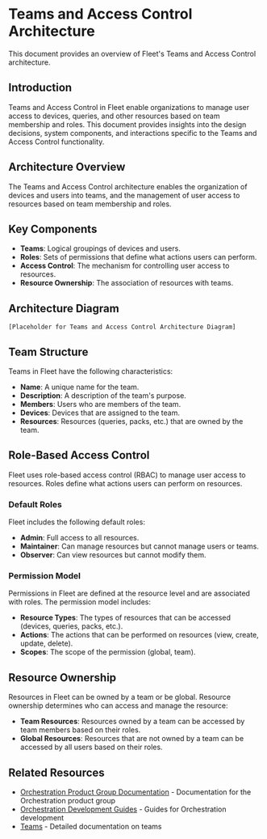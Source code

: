 # Teams and Access Control Architecture

This document provides an overview of Fleet's Teams and Access Control architecture.

## Introduction

Teams and Access Control in Fleet enable organizations to manage user access to devices, queries, and other resources based on team membership and roles. This document provides insights into the design decisions, system components, and interactions specific to the Teams and Access Control functionality.

## Architecture Overview

The Teams and Access Control architecture enables the organization of devices and users into teams, and the management of user access to resources based on team membership and roles.

## Key Components

- **Teams**: Logical groupings of devices and users.
- **Roles**: Sets of permissions that define what actions users can perform.
- **Access Control**: The mechanism for controlling user access to resources.
- **Resource Ownership**: The association of resources with teams.

## Architecture Diagram

```
[Placeholder for Teams and Access Control Architecture Diagram]
```

## Team Structure

Teams in Fleet have the following characteristics:

- **Name**: A unique name for the team.
- **Description**: A description of the team's purpose.
- **Members**: Users who are members of the team.
- **Devices**: Devices that are assigned to the team.
- **Resources**: Resources (queries, packs, etc.) that are owned by the team.

## Role-Based Access Control

Fleet uses role-based access control (RBAC) to manage user access to resources. Roles define what actions users can perform on resources.

### Default Roles

Fleet includes the following default roles:

- **Admin**: Full access to all resources.
- **Maintainer**: Can manage resources but cannot manage users or teams.
- **Observer**: Can view resources but cannot modify them.

### Permission Model

Permissions in Fleet are defined at the resource level and are associated with roles. The permission model includes:

- **Resource Types**: The types of resources that can be accessed (devices, queries, packs, etc.).
- **Actions**: The actions that can be performed on resources (view, create, update, delete).
- **Scopes**: The scope of the permission (global, team).

## Resource Ownership

Resources in Fleet can be owned by a team or be global. Resource ownership determines who can access and manage the resource:

- **Team Resources**: Resources owned by a team can be accessed by team members based on their roles.
- **Global Resources**: Resources that are not owned by a team can be accessed by all users based on their roles.

## Related Resources

- [Orchestration Product Group Documentation](../../product-groups/orchestration/) - Documentation for the Orchestration product group
- [Orchestration Development Guides](../../guides/orchestration/) - Guides for Orchestration development
- [Teams](../../product-groups/orchestration/teams.md) - Detailed documentation on teams